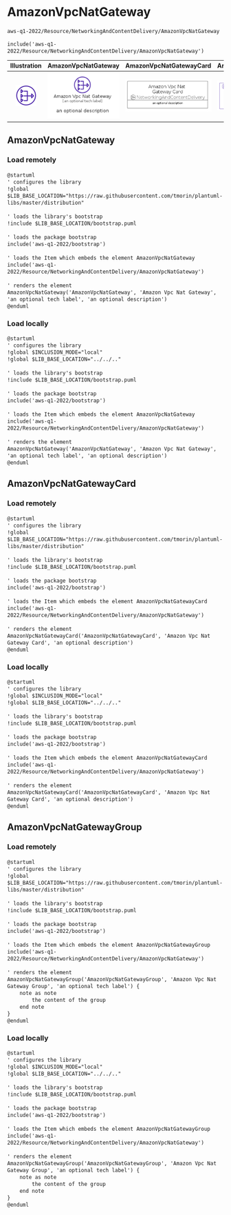 # AmazonVpcNatGateway


```text
aws-q1-2022/Resource/NetworkingAndContentDelivery/AmazonVpcNatGateway
```

```text
include('aws-q1-2022/Resource/NetworkingAndContentDelivery/AmazonVpcNatGateway')
```



| Illustration | AmazonVpcNatGateway | AmazonVpcNatGatewayCard | AmazonVpcNatGatewayGroup |
| :---: | :---: | :---: | :---: |
| ![illustration for Illustration](../../../aws-q1-2022/Resource/NetworkingAndContentDelivery/AmazonVpcNatGateway.png) | ![illustration for AmazonVpcNatGateway](../../../aws-q1-2022/Resource/NetworkingAndContentDelivery/AmazonVpcNatGateway.Local.png) | ![illustration for AmazonVpcNatGatewayCard](../../../aws-q1-2022/Resource/NetworkingAndContentDelivery/AmazonVpcNatGatewayCard.Local.png) | ![illustration for AmazonVpcNatGatewayGroup](../../../aws-q1-2022/Resource/NetworkingAndContentDelivery/AmazonVpcNatGatewayGroup.Local.png) |




## AmazonVpcNatGateway

### Load remotely
```plantuml
@startuml
' configures the library
!global $LIB_BASE_LOCATION="https://raw.githubusercontent.com/tmorin/plantuml-libs/master/distribution"

' loads the library's bootstrap
!include $LIB_BASE_LOCATION/bootstrap.puml

' loads the package bootstrap
include('aws-q1-2022/bootstrap')

' loads the Item which embeds the element AmazonVpcNatGateway
include('aws-q1-2022/Resource/NetworkingAndContentDelivery/AmazonVpcNatGateway')

' renders the element
AmazonVpcNatGateway('AmazonVpcNatGateway', 'Amazon Vpc Nat Gateway', 'an optional tech label', 'an optional description')
@enduml
```

### Load locally
```plantuml
@startuml
' configures the library
!global $INCLUSION_MODE="local"
!global $LIB_BASE_LOCATION="../../.."

' loads the library's bootstrap
!include $LIB_BASE_LOCATION/bootstrap.puml

' loads the package bootstrap
include('aws-q1-2022/bootstrap')

' loads the Item which embeds the element AmazonVpcNatGateway
include('aws-q1-2022/Resource/NetworkingAndContentDelivery/AmazonVpcNatGateway')

' renders the element
AmazonVpcNatGateway('AmazonVpcNatGateway', 'Amazon Vpc Nat Gateway', 'an optional tech label', 'an optional description')
@enduml
```

## AmazonVpcNatGatewayCard

### Load remotely
```plantuml
@startuml
' configures the library
!global $LIB_BASE_LOCATION="https://raw.githubusercontent.com/tmorin/plantuml-libs/master/distribution"

' loads the library's bootstrap
!include $LIB_BASE_LOCATION/bootstrap.puml

' loads the package bootstrap
include('aws-q1-2022/bootstrap')

' loads the Item which embeds the element AmazonVpcNatGatewayCard
include('aws-q1-2022/Resource/NetworkingAndContentDelivery/AmazonVpcNatGateway')

' renders the element
AmazonVpcNatGatewayCard('AmazonVpcNatGatewayCard', 'Amazon Vpc Nat Gateway Card', 'an optional description')
@enduml
```

### Load locally
```plantuml
@startuml
' configures the library
!global $INCLUSION_MODE="local"
!global $LIB_BASE_LOCATION="../../.."

' loads the library's bootstrap
!include $LIB_BASE_LOCATION/bootstrap.puml

' loads the package bootstrap
include('aws-q1-2022/bootstrap')

' loads the Item which embeds the element AmazonVpcNatGatewayCard
include('aws-q1-2022/Resource/NetworkingAndContentDelivery/AmazonVpcNatGateway')

' renders the element
AmazonVpcNatGatewayCard('AmazonVpcNatGatewayCard', 'Amazon Vpc Nat Gateway Card', 'an optional description')
@enduml
```

## AmazonVpcNatGatewayGroup

### Load remotely
```plantuml
@startuml
' configures the library
!global $LIB_BASE_LOCATION="https://raw.githubusercontent.com/tmorin/plantuml-libs/master/distribution"

' loads the library's bootstrap
!include $LIB_BASE_LOCATION/bootstrap.puml

' loads the package bootstrap
include('aws-q1-2022/bootstrap')

' loads the Item which embeds the element AmazonVpcNatGatewayGroup
include('aws-q1-2022/Resource/NetworkingAndContentDelivery/AmazonVpcNatGateway')

' renders the element
AmazonVpcNatGatewayGroup('AmazonVpcNatGatewayGroup', 'Amazon Vpc Nat Gateway Group', 'an optional tech label') {
    note as note
        the content of the group
    end note
}
@enduml
```

### Load locally
```plantuml
@startuml
' configures the library
!global $INCLUSION_MODE="local"
!global $LIB_BASE_LOCATION="../../.."

' loads the library's bootstrap
!include $LIB_BASE_LOCATION/bootstrap.puml

' loads the package bootstrap
include('aws-q1-2022/bootstrap')

' loads the Item which embeds the element AmazonVpcNatGatewayGroup
include('aws-q1-2022/Resource/NetworkingAndContentDelivery/AmazonVpcNatGateway')

' renders the element
AmazonVpcNatGatewayGroup('AmazonVpcNatGatewayGroup', 'Amazon Vpc Nat Gateway Group', 'an optional tech label') {
    note as note
        the content of the group
    end note
}
@enduml
```

